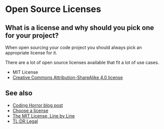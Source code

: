 # Open Source Licenses

## What is a license and why should you pick one for your project?

When open sourcing your code project you should always pick an appropriate license
for it.

There are a lot of open source licenses available that fit a lot of use cases.

* MIT License
* [Creative Commons Attribution-ShareAlike 4.0 license](https://creativecommons.org/licenses/by-sa/4.0/legalcode)

## See also

* [Coding Horror blog post](http://blog.codinghorror.com/pick-a-license-any-license/)
* [Choose a license](http://choosealicense.com/)
* [The MIT License, Line by Line](https://writing.kemitchell.com/2016/09/21/MIT-License-Line-by-Line.html)
* [TL;DR Legal](https://tldrlegal.com/)
